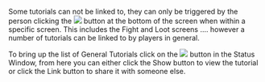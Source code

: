 Some tutorials can not be linked to, they can only be triggered by the person clicking the ![](https://lohcdn.com/game/icons/information.png) button at the bottom of the screen when within a specific screen. This includes the Fight and Loot screens .... however a number of tutorials can be linked to by players in general.

To bring up the list of General Tutorials click on the ![](https://lohcdn.com/game/icons/information.png) button in the Status Window, from here you can either click the Show button to view the tutorial or click the Link button to share it with someone else.
